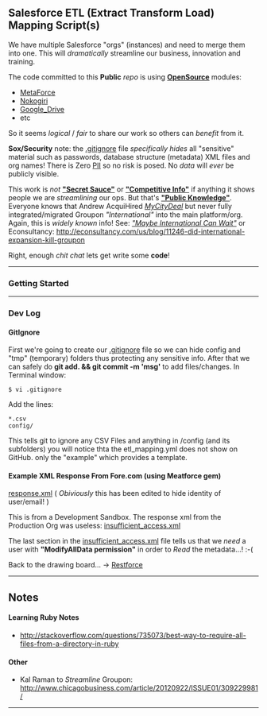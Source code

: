 ## Salesforce ETL (Extract Transform Load) Mapping Script(s)

We have multiple Salesforce "orgs" (instances) and need to merge them into one.
This will *dramatically* streamline our business, innovation and training.

The code committed to this **Public** *repo* is using 
[**OpenSource**](http://en.wikipedia.org/wiki/Open_source) modules:
- [MetaForce](https://github.com/ejholmes/metaforce)
- [Nokogiri](http://nokogiri.org/Nokogiri.html)
- [Google_Drive](https://github.com/gimite/google-drive-ruby)
- etc

So it seems *logical* / *fair* to share our work so others can *benefit* 
from it. 

**Sox/Security** note: the [.gitignore](http://git-scm.com/docs/gitignore) file
*specifically hides* all "sensitive" material such as passwords, database
structure (metadata) XML files and org names! There is Zero 
[PII](http://en.wikipedia.org/wiki/Personally_identifiable_information) so no
risk is posed. No *data* will *ever* be publicly visible.

This work is *not* 
[**"Secret Sauce"**](http://en.wikipedia.org/wiki/Secret_ingredient) or 
[**"Competitive Info"**](http://en.wikipedia.org/wiki/Competitive_intelligence) 
if anything it shows people we are *streamlining* our ops. But that's 
[**"Public Knowledge"**](http://techcrunch.com/tag/groupon/). Everyone knows
that Andrew AcquiHired [*MyCityDeal*](http://goo.gl/SBAeS) but never fully 
integrated/migrated Groupon *"International"* into the main platform/org.
Again, this is *widely known* info! See:
[*"Maybe International Can Wait"*](http://goo.gl/DpOyy) or Econsultancy: 
http://econsultancy.com/us/blog/11246-did-international-expansion-kill-groupon

Right, enough *chit chat* lets get write some **code**!

- - -

### Getting Started


- - -

### Dev Log

#### GitIgnore

First we're going to create our [.gitignore](http://git-scm.com/docs/gitignore) 
file so we can hide config and "tmp" (temporary) folders thus protecting any 
sensitive info. After that we can safely do **git add. && git commit -m 'msg'** 
to add files/changes. In Terminal window:

    $ vi .gitignore

Add the lines:

    *.csv
    config/

This tells git to ignore any CSV Files and anything in /config 
(and its subfolders) you will notice thta the etl_mapping.yml does not show 
on GitHub. only the "example" which provides a template.

#### Example XML Response From Fore.com (using Meatforce gem)

[response.xml](https://github.com/nelsonic/sfetlmap/blob/master/examples/response.xml)
( *Obiviously* this has been edited to hide identity of user/email! )

This is from a Development Sandbox. The response xml from the Production Org
was useless: 
[insufficient_access.xml](https://github.com/nelsonic/sfetlmap/blob/master/examples/insufficient_access.xml)

The last section in the 
[insufficient_access.xml](https://github.com/nelsonic/sfetlmap/blob/master/examples/insufficient_access.xml)
file tells us that we *need* a user with **"ModifyAllData
permission"** in order to *Read* the metadata...! :-(

Back to the drawing board... -> [Restforce](https://github.com/ejholmes/restforce)

>>

- - -
## Notes

#### Learning Ruby Notes

- http://stackoverflow.com/questions/735073/best-way-to-require-all-files-from-a-directory-in-ruby


#### Other
- Kal Raman to *Streamline* Groupon:
http://www.chicagobusiness.com/article/20120922/ISSUE01/309229981/

- - -
